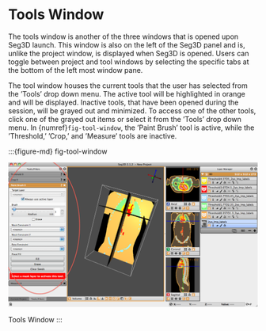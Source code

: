 # Tools Window

The tools window is another of the three windows that is opened upon Seg3D launch. This window is also on the left of the Seg3D panel and is, unlike the project window, is displayed when Seg3D is opened. Users can toggle between project and tool windows by selecting the specific tabs at the bottom of the left most window pane.

The tool window houses the current tools that the user has selected from the ’Tools’ drop down menu. The active tool will be highlighted in orange and will be displayed. Inactive tools, that have been opened during the session, will be grayed out and minimized. To access one of the other tools, click one of the grayed out items or select it from the ’Tools’ drop down menu. In {numref}`fig-tool-window`, the ’Paint Brush’ tool is active, while the ’Threshold,’ ’Crop,’ and ’Measure’ tools are inactive.

:::{figure-md} fig-tool-window

![ToolWindow](../../Seg3DBasicFunctionality_figures/ToolWindow.png)

Tools Window
:::
